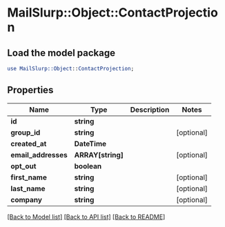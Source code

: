 # MailSlurp::Object::ContactProjection

## Load the model package
```perl
use MailSlurp::Object::ContactProjection;
```

## Properties
Name | Type | Description | Notes
------------ | ------------- | ------------- | -------------
**id** | **string** |  | 
**group_id** | **string** |  | [optional] 
**created_at** | **DateTime** |  | 
**email_addresses** | **ARRAY[string]** |  | [optional] 
**opt_out** | **boolean** |  | 
**first_name** | **string** |  | [optional] 
**last_name** | **string** |  | [optional] 
**company** | **string** |  | [optional] 

[[Back to Model list]](../README#documentation-for-models) [[Back to API list]](../README#documentation-for-api-endpoints) [[Back to README]](../README)


